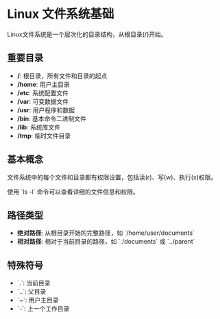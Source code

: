 # Linux 文件系统基础

Linux文件系统是一个层次化的目录结构，从根目录(/)开始。

## 重要目录

- **/**: 根目录，所有文件和目录的起点
- **/home**: 用户主目录
- **/etc**: 系统配置文件
- **/var**: 可变数据文件
- **/usr**: 用户程序和数据
- **/bin**: 基本命令二进制文件
- **/lib**: 系统库文件
- **/tmp**: 临时文件目录

## 基本概念

文件系统中的每个文件和目录都有权限设置，包括读(r)、写(w)、执行(x)权限。

使用 \`ls -l\` 命令可以查看详细的文件信息和权限。

## 路径类型

- **绝对路径**: 从根目录开始的完整路径，如 \`/home/user/documents\`
- **相对路径**: 相对于当前目录的路径，如 \`./documents\` 或 \`../parent\`

## 特殊符号

- \`.\`: 当前目录
- \`..\`: 父目录  
- \`~\`: 用户主目录
- \`-\`: 上一个工作目录